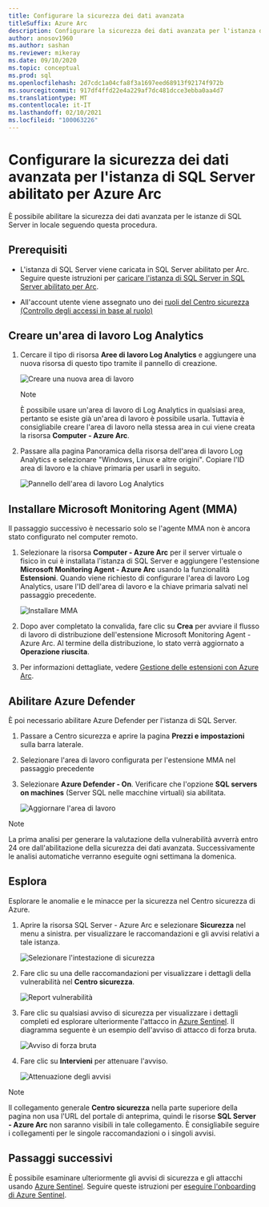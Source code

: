 ```yaml
---
title: Configurare la sicurezza dei dati avanzata
titleSuffix: Azure Arc
description: Configurare la sicurezza dei dati avanzata per l'istanza di SQL Server abilitato per Azure Arc
author: anosov1960
ms.author: sashan
ms.reviewer: mikeray
ms.date: 09/10/2020
ms.topic: conceptual
ms.prod: sql
ms.openlocfilehash: 2d7cdc1a04cfa8f3a1697eed68913f92174f972b
ms.sourcegitcommit: 917df4ffd22e4a229af7dc481dcce3ebba0aa4d7
ms.translationtype: MT
ms.contentlocale: it-IT
ms.lasthandoff: 02/10/2021
ms.locfileid: "100063226"
---
```

# <a name="configure-advanced-data-security-for-azure-arc-enabled-sql-server-instance"></a>Configurare la sicurezza dei dati avanzata per l'istanza di SQL Server abilitato per Azure Arc

È possibile abilitare la sicurezza dei dati avanzata per le istanze di SQL Server in locale seguendo questa procedura.

## <a name="prerequisites"></a>Prerequisiti

* L'istanza di SQL Server viene caricata in SQL Server abilitato per Arc. Seguire queste istruzioni per [caricare l'istanza di SQL Server in SQL Server abilitato per Arc](connect.md).

* All'account utente viene assegnato uno dei [ruoli del Centro sicurezza (Controllo degli accessi in base al ruolo)](/azure/security-center/security-center-permissions)

## <a name="create-a-log-analytics-workspace"></a>Creare un'area di lavoro Log Analytics

1. Cercare il tipo di risorsa __Aree di lavoro Log Analytics__ e aggiungere una nuova risorsa di questo tipo tramite il pannello di creazione.

   ![Creare una nuova area di lavoro](media/configure-advanced-data-security/create-new-log-analytics-workspace.png)

   > [!NOTE]
   > È possibile usare un'area di lavoro di Log Analytics in qualsiasi area, pertanto se esiste già un'area di lavoro è possibile usarla. Tuttavia è consigliabile creare l'area di lavoro nella stessa area in cui viene creata la risorsa __Computer - Azure Arc__.

1. Passare alla pagina Panoramica della risorsa dell'area di lavoro Log Analytics e selezionare "Windows, Linux e altre origini". Copiare l'ID area di lavoro e la chiave primaria per usarli in seguito.

   ![Pannello dell'area di lavoro Log Analytics](media/configure-advanced-data-security/log-analytics-workspace-blade.png)

## <a name="install-microsoft-monitoring-agent-mma"></a>Installare Microsoft Monitoring Agent (MMA)

Il passaggio successivo è necessario solo se l'agente MMA non è ancora stato configurato nel computer remoto.

1. Selezionare la risorsa __Computer - Azure Arc__ per il server virtuale o fisico in cui è installata l'istanza di SQL Server e aggiungere l'estensione __Microsoft Monitoring Agent - Azure Arc__ usando la funzionalità **Estensioni**. Quando viene richiesto di configurare l'area di lavoro Log Analytics, usare l'ID dell'area di lavoro e la chiave primaria salvati nel passaggio precedente.

   ![Installare MMA](media/configure-advanced-data-security/install-mma-extension.png)

1. Dopo aver completato la convalida, fare clic su **Crea** per avviare il flusso di lavoro di distribuzione dell'estensione Microsoft Monitoring Agent - Azure Arc. Al termine della distribuzione, lo stato verrà aggiornato a **Operazione riuscita**.

1. Per informazioni dettagliate, vedere [Gestione delle estensioni con Azure Arc](/azure/azure-arc/servers/manage-vm-extensions).

## <a name="enable-azure-defender"></a>Abilitare Azure Defender

È poi necessario abilitare Azure Defender per l'istanza di SQL Server.

1. Passare a Centro sicurezza e aprire la pagina **Prezzi e impostazioni** sulla barra laterale.

1. Selezionare l'area di lavoro configurata per l'estensione MMA nel passaggio precedente

1. Selezionare **Azure Defender - On**. Verificare che l'opzione **SQL servers on machines** (Server SQL nelle macchine virtuali) sia abilitata.

   ![Aggiornare l'area di lavoro](media/configure-advanced-data-security/enable-azure-defender.png)

 > [!NOTE]
   > La prima analisi per generare la valutazione della vulnerabilità avverrà entro 24 ore dall'abilitazione della sicurezza dei dati avanzata. Successivamente le analisi automatiche verranno eseguite ogni settimana la domenica.

## <a name="explore"></a>Esplora

Esplorare le anomalie e le minacce per la sicurezza nel Centro sicurezza di Azure.

1. Aprire la risorsa SQL Server - Azure Arc e selezionare **Sicurezza** nel menu a sinistra. per visualizzare le raccomandazioni e gli avvisi relativi a tale istanza.

   ![Selezionare l'intestazione di sicurezza](media/configure-advanced-data-security/security-heading-sql-server-arc.png)

1. Fare clic su una delle raccomandazioni per visualizzare i dettagli della vulnerabilità nel __Centro sicurezza__.

   ![Report vulnerabilità](media/configure-advanced-data-security/vulnerabilities-report.png)

1. Fare clic su qualsiasi avviso di sicurezza per visualizzare i dettagli completi ed esplorare ulteriormente l'attacco in [Azure Sentinel](/azure/sentinel/overview). Il diagramma seguente è un esempio dell'avviso di attacco di forza bruta.

   ![Avviso di forza bruta](media/configure-advanced-data-security/brute-force-alert.png)

1. Fare clic su **Intervieni** per attenuare l'avviso.

   ![Attenuazione degli avvisi](media/configure-advanced-data-security/brute-force-alert-mitigation.png)

> [!NOTE]
> Il collegamento generale __Centro sicurezza__ nella parte superiore della pagina non usa l'URL del portale di anteprima, quindi le risorse __SQL Server - Azure Arc__ non saranno visibili in tale collegamento. È consigliabile seguire i collegamenti per le singole raccomandazioni o i singoli avvisi.

## <a name="next-steps"></a>Passaggi successivi

È possibile esaminare ulteriormente gli avvisi di sicurezza e gli attacchi usando [Azure Sentinel](/azure/sentinel/overview). Seguire queste istruzioni per [eseguire l'onboarding di Azure Sentinel](/azure/sentinel/connect-data-sources).